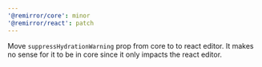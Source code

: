 ```yaml
---
'@remirror/core': minor
'@remirror/react': patch
---
```


Move `suppressHydrationWarning` prop from core to to react editor. It makes no sense for it to be in core since it only impacts the react editor.
